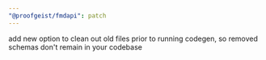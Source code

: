 ```yaml
---
"@proofgeist/fmdapi": patch
---
```


add new option to clean out old files prior to running codegen, so removed schemas don't remain in your codebase
